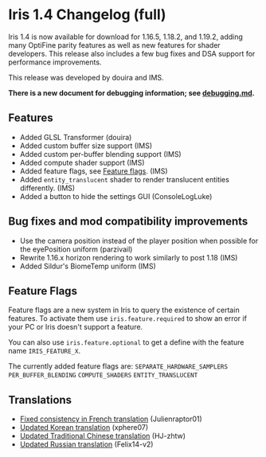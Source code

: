 # Iris 1.4 Changelog (full)

Iris 1.4 is now available for download for 1.16.5, 1.18.2, and 1.19.2, adding many OptiFine parity features as well as new features for shader developers.
This release also includes a few bug fixes and DSA support for performance improvements.

This release was developed by douira and IMS.

**There is a new document for debugging information; see [debugging.md](/docs/usage/debugging.md).**

## Features

- Added GLSL Transformer (douira)
- Added custom buffer size support (IMS)
- Added custom per-buffer blending support (IMS)
- Added compute shader support (IMS)
- Added feature flags, see [Feature flags](#feature-flags). (IMS)
- Added `entity_translucent` shader to render translucent entities differently. (IMS)
- Added a button to hide the settings GUI (ConsoleLogLuke)

## Bug fixes and mod compatibility improvements

- Use the camera position instead of the player position when possible for the eyePosition uniform (parzivail)
- Rewrite 1.16.x horizon rendering to work similarly to post 1.18 (IMS)
- Added Sildur's BiomeTemp uniform (IMS)

## Feature Flags
Feature flags are a new system in Iris to query the existence of certain features. To activate them use `iris.feature.required` to show an error if your PC or Iris doesn't support a feature.

You can also use `iris.feature.optional` to get a define with the feature name `IRIS_FEATURE_X`.

The currently added feature flags are:
`SEPARATE_HARDWARE_SAMPLERS`
`PER_BUFFER_BLENDING`
`COMPUTE_SHADERS`
`ENTITY_TRANSLUCENT`

## Translations

- [Fixed consistency in French translation](https://github.com/IrisShaders/Iris/pull/1668) (Julienraptor01)
- [Updated Korean translation](https://github.com/IrisShaders/Iris/pull/1688) (xphere07)
- [Updated Traditional Chinese translation](https://github.com/IrisShaders/Iris/pull/1676) (HJ-zhtw)
- [Updated Russian translation](https://github.com/IrisShaders/Iris/pull/1677) (Felix14-v2)
